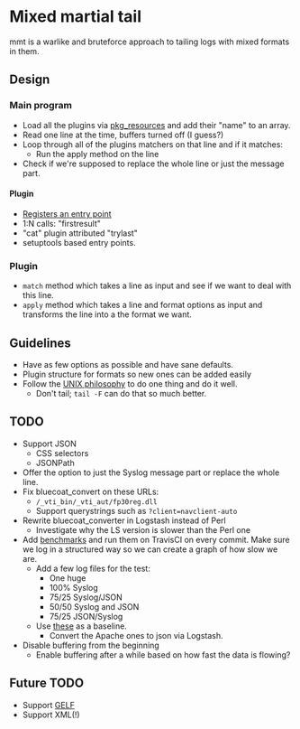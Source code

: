 # Mixed martial tail

mmt is a warlike and bruteforce approach to tailing logs with mixed formats in them.

## Design
### Main program
* Load all the plugins via
  [pkg_resources](http://docs.pylonsproject.org/projects/pylons-webframework/en/latest/advanced_pylons/entry_points_and_plugins.html)
  and add their "name" to an array.
* Read one line at the time, buffers turned off (I guess?)
* Loop through all of the plugins matchers on that line and if it matches:
  * Run the apply method on the line
* Check if we're supposed to replace the whole line or just the message part.
#### Plugin
* [Registers an entry point](https://setuptools.readthedocs.io/en/latest/setuptools.html#dynamic-discovery-of-services-and-plugins)
* 1:N calls: "firstresult"
* "cat" plugin attributed "trylast"
* setuptools based entry points.

### Plugin
* `match` method which takes a line as input and see if we want to deal with this line.
* `apply` method which takes a line and format options as input and transforms the line into a the format we want.

## Guidelines
* Have as few options as possible and have sane defaults.
* Plugin structure for formats so new ones can be added easily
* Follow the [UNIX philosophy](https://en.wikipedia.org/wiki/Unix_philosophy#Do_One_Thing_and_Do_It_Well) to do one thing and do it well.
  * Don't tail; `tail -F` can do that so much better.

## TODO
* Support JSON
  * CSS selectors
  * JSONPath
* Offer the option to just the Syslog message part or replace the whole line.
* Fix bluecoat_convert on these URLs:
  * `/_vti_bin/_vti_aut/fp30reg.dll`
  * Support querystrings such as `?client=navclient-auto`
* Rewrite bluecoat_converter in Logstash instead of Perl
  * Investigate why the LS version is slower than the Perl one
* Add [benchmarks](https://pypi.python.org/pypi/pytest-benchmark/) and run them on TravisCI on every commit. Make sure we log in a structured way so we can create a graph of how slow we are.
  * Add a few log files for the test:
    * One huge
    * 100% Syslog
    * 75/25 Syslog/JSON
    * 50/50 Syslog and JSON
    * 75/25 JSON/Syslog
  * Use [these](http://log-sharing.dreamhosters.com/) as a baseline.
    * Convert the Apache ones to json via Logstash.
* Disable buffering from the beginning
  * Enable buffering after a while based on how fast the data is flowing?

## Future TODO
* Support [GELF](http://docs.graylog.org/en/latest/pages/gelf.html)
* Support XML(!)
